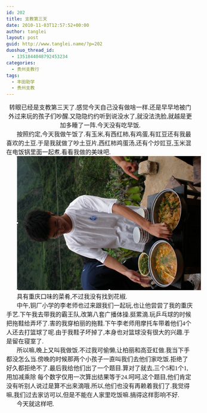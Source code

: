```yaml
---
id: 202
title: 支教第三天
date: 2010-11-03T12:57:52+00:00
author: tanglei
layout: post
guid: http://www.tanglei.name/?p=202
duoshuo_thread_id:
  - 1351844048792453234
categories:
  - 贵州支教行
tags:
  - 丰田助学
  - 贵州支教
---
```

<div id="blogDetailDiv" style="font-size: 16px;">
  <p class="MsoNormal" style="text-align: center; margin: 0cm 0cm 0pt;">
    <span style="font-family: 宋体; mso-ascii-font-family: 'Times New Roman'; mso-hansi-font-family: 'Times New Roman';">转眼已经是支教第三天了</span><span lang="EN-US"><span style="font-family: Times New Roman;">.</span></span><span style="font-family: 宋体; mso-ascii-font-family: 'Times New Roman'; mso-hansi-font-family: 'Times New Roman';">感觉今天自己没有做啥一样</span><span lang="EN-US"><span style="font-family: Times New Roman;">.</span></span><span style="font-family: 宋体; mso-ascii-font-family: 'Times New Roman'; mso-hansi-font-family: 'Times New Roman';">还是早早地被门外过来玩的孩子们吵醒</span><span lang="EN-US"><span style="font-family: Times New Roman;">.</span></span><span style="font-family: 宋体; mso-ascii-font-family: 'Times New Roman'; mso-hansi-font-family: 'Times New Roman';">又隐隐约约听到说没水了</span><span lang="EN-US"><span style="font-family: Times New Roman;">,</span></span><span style="font-family: 宋体; mso-ascii-font-family: 'Times New Roman'; mso-hansi-font-family: 'Times New Roman';">就没法洗脸</span><span lang="EN-US"><span style="font-family: Times New Roman;">,</span></span><span style="font-family: 宋体; mso-ascii-font-family: 'Times New Roman'; mso-hansi-font-family: 'Times New Roman';">就越是更加多睡了一阵</span><span lang="EN-US"><span style="font-family: Times New Roman;">.</span></span><span style="font-family: 宋体; mso-ascii-font-family: 'Times New Roman'; mso-hansi-font-family: 'Times New Roman';">今天没有吃早饭</span><span lang="EN-US"><span style="font-family: Times New Roman;">.</span></span>
  </p>
  
  <p class="MsoNormal" style="text-indent: 21pt; margin: 0cm 0cm 0pt;">
    <span style="font-family: 宋体; mso-ascii-font-family: 'Times New Roman'; mso-hansi-font-family: 'Times New Roman';">按照约定</span><span lang="EN-US"><span style="font-family: Times New Roman;">,</span></span><span style="font-family: 宋体; mso-ascii-font-family: 'Times New Roman'; mso-hansi-font-family: 'Times New Roman';">今天我做午饭了</span><span lang="EN-US"><span style="font-family: Times New Roman;">.</span></span><span style="font-family: 宋体; mso-ascii-font-family: 'Times New Roman'; mso-hansi-font-family: 'Times New Roman';">有玉米</span><span lang="EN-US"><span style="font-family: Times New Roman;">,</span></span><span style="font-family: 宋体; mso-ascii-font-family: 'Times New Roman'; mso-hansi-font-family: 'Times New Roman';">有西红柿</span><span lang="EN-US"><span style="font-family: Times New Roman;">,</span></span><span style="font-family: 宋体; mso-ascii-font-family: 'Times New Roman'; mso-hansi-font-family: 'Times New Roman';">有鸡蛋</span><span lang="EN-US"><span style="font-family: Times New Roman;">,</span></span><span style="font-family: 宋体; mso-ascii-font-family: 'Times New Roman'; mso-hansi-font-family: 'Times New Roman';">有豇豆还有我最喜欢的土豆</span><span lang="EN-US"><span style="font-family: Times New Roman;">.</span></span><span style="font-family: 宋体; mso-ascii-font-family: 'Times New Roman'; mso-hansi-font-family: 'Times New Roman';">于是我就做了吵土豆片</span><span lang="EN-US"><span style="font-family: Times New Roman;">,</span></span><span style="font-family: 宋体; mso-ascii-font-family: 'Times New Roman'; mso-hansi-font-family: 'Times New Roman';">西红柿鸡蛋汤</span><span lang="EN-US"><span style="font-family: Times New Roman;">,</span></span><span style="font-family: 宋体; mso-ascii-font-family: 'Times New Roman'; mso-hansi-font-family: 'Times New Roman';">还有个炒豇豆</span><span lang="EN-US"><span style="font-family: Times New Roman;">,</span></span><span style="font-family: 宋体; mso-ascii-font-family: 'Times New Roman'; mso-hansi-font-family: 'Times New Roman';">玉米混在电饭锅里面一起煮</span><span lang="EN-US"><span style="font-family: Times New Roman;">.</span></span><span style="font-family: 宋体; mso-ascii-font-family: 'Times New Roman'; mso-hansi-font-family: 'Times New Roman';">看看我做的美味吧</span><span lang="EN-US"><span style="font-family: Times New Roman;">.</span></span>
  </p>
  
  <p class="MsoNormal" style="text-indent: 21pt; margin: 0cm 0cm 0pt;">
    <span lang="EN-US"><a href="/wp-content/blogresources/volenteer-teaching-In-GuiZhou/3-1.png" target="_blank"><img src="/wp-content/blogresources/volenteer-teaching-In-GuiZhou/3-1.png" alt="图片"  /></a></span>
  </p>
  
  <p class="MsoNormal" style="text-indent: 21pt; margin: 0cm 0cm 0pt;">
    <span style="font-family: 宋体; mso-ascii-font-family: 'Times New Roman'; mso-hansi-font-family: 'Times New Roman';">具有重庆口味的菜肴</span><span lang="EN-US"><span style="font-family: Times New Roman;">,</span></span><span style="font-family: 宋体; mso-ascii-font-family: 'Times New Roman'; mso-hansi-font-family: 'Times New Roman';">不过我没有找到花椒</span><span lang="EN-US"><span style="font-family: Times New Roman;">.</span></span>
  </p>
  
  <p class="MsoNormal" style="text-indent: 21pt; margin: 0cm 0cm 0pt;">
    <span style="font-family: 宋体; mso-ascii-font-family: 'Times New Roman'; mso-hansi-font-family: 'Times New Roman';">中午</span><span lang="EN-US"><span style="font-family: Times New Roman;">,</span></span><span style="font-family: 宋体; mso-ascii-font-family: 'Times New Roman'; mso-hansi-font-family: 'Times New Roman';">铜厂小学的李老师也过来跟我们一起玩</span><span lang="EN-US"><span style="font-family: Times New Roman;">,</span></span><span style="font-family: 宋体; mso-ascii-font-family: 'Times New Roman'; mso-hansi-font-family: 'Times New Roman';">也让他尝尝了我的重庆手艺</span><span lang="EN-US"><span style="font-family: Times New Roman;">.</span></span><span style="font-family: 宋体; mso-ascii-font-family: 'Times New Roman'; mso-hansi-font-family: 'Times New Roman';">下午我去带我的霸王队</span><span lang="EN-US"><span style="font-family: Times New Roman;">,</span></span><span style="font-family: 宋体; mso-ascii-font-family: 'Times New Roman'; mso-hansi-font-family: 'Times New Roman';">改第八套广播体操</span><span lang="EN-US"><span style="font-family: Times New Roman;">.</span></span><span style="font-family: 宋体; mso-ascii-font-family: 'Times New Roman'; mso-hansi-font-family: 'Times New Roman';">挺累滴</span><span lang="EN-US"><span style="font-family: Times New Roman;">.</span></span><span style="font-family: 宋体; mso-ascii-font-family: 'Times New Roman'; mso-hansi-font-family: 'Times New Roman';">玩乒乓球的时候把拖鞋给弄坏了</span><span lang="EN-US"><span style="font-family: Times New Roman;">.</span></span><span style="font-family: 宋体; mso-ascii-font-family: 'Times New Roman'; mso-hansi-font-family: 'Times New Roman';">害的我穿柏丽的拖鞋</span><span lang="EN-US"><span style="font-family: Times New Roman;">.</span></span><span style="font-family: 宋体; mso-ascii-font-family: 'Times New Roman'; mso-hansi-font-family: 'Times New Roman';">下午李老师用摩托车带着他们</span><span lang="EN-US"><span style="font-family: Times New Roman;">4</span></span><span style="font-family: 宋体; mso-ascii-font-family: 'Times New Roman'; mso-hansi-font-family: 'Times New Roman';">个人还去打篮球了呢</span><span lang="EN-US"><span style="font-family: Times New Roman;">.</span></span><span style="font-family: 宋体; mso-ascii-font-family: 'Times New Roman'; mso-hansi-font-family: 'Times New Roman';">由于我鞋子坏掉了</span><span lang="EN-US"><span style="font-family: Times New Roman;">,</span></span><span style="font-family: 宋体; mso-ascii-font-family: 'Times New Roman'; mso-hansi-font-family: 'Times New Roman';">本身也对篮球没有很大的兴趣</span><span lang="EN-US"><span style="font-family: Times New Roman;">.</span></span><span style="font-family: 宋体; mso-ascii-font-family: 'Times New Roman'; mso-hansi-font-family: 'Times New Roman';">于是留在寝室了</span><span lang="EN-US"><span style="font-family: Times New Roman;">.</span></span>
  </p>
  
  <p class="MsoNormal" style="text-indent: 21pt; margin: 0cm 0cm 0pt;">
    <span style="font-family: 宋体; mso-ascii-font-family: 'Times New Roman'; mso-hansi-font-family: 'Times New Roman';">所以嘛</span><span lang="EN-US"><span style="font-family: Times New Roman;">,</span></span><span style="font-family: 宋体; mso-ascii-font-family: 'Times New Roman'; mso-hansi-font-family: 'Times New Roman';">晚上又叫我做饭</span><span lang="EN-US"><span style="font-family: Times New Roman;">.</span></span><span style="font-family: 宋体; mso-ascii-font-family: 'Times New Roman'; mso-hansi-font-family: 'Times New Roman';">不过我可偷懒</span><span lang="EN-US"><span style="font-family: Times New Roman;">,</span></span><span style="font-family: 宋体; mso-ascii-font-family: 'Times New Roman'; mso-hansi-font-family: 'Times New Roman';">让柏丽和高亚虹做</span><span lang="EN-US"><span style="font-family: Times New Roman;">.</span></span><span style="font-family: 宋体; mso-ascii-font-family: 'Times New Roman'; mso-hansi-font-family: 'Times New Roman';">我当下手都没怎么当</span><span lang="EN-US"><span style="font-family: Times New Roman;">.</span></span><span style="font-family: 宋体; mso-ascii-font-family: 'Times New Roman'; mso-hansi-font-family: 'Times New Roman';">傍晚的时候那两个小孩子一直叫我们去他们家吃饭</span><span lang="EN-US"><span style="font-family: Times New Roman;">.</span></span><span style="font-family: 宋体; mso-ascii-font-family: 'Times New Roman'; mso-hansi-font-family: 'Times New Roman';">拒绝了好久都拒绝不了</span><span lang="EN-US"><span style="font-family: Times New Roman;">.</span></span><span style="font-family: 宋体; mso-ascii-font-family: 'Times New Roman'; mso-hansi-font-family: 'Times New Roman';">最后我给他们出了一个题目</span><span lang="EN-US"><span style="font-family: Times New Roman;">.</span></span><span style="font-family: 宋体; mso-ascii-font-family: 'Times New Roman'; mso-hansi-font-family: 'Times New Roman';">算对了就去</span><span lang="EN-US"><span style="font-family: Times New Roman;">,</span></span><span style="font-family: 宋体; mso-ascii-font-family: 'Times New Roman'; mso-hansi-font-family: 'Times New Roman';">三个</span><span lang="EN-US"><span style="font-family: Times New Roman;">5</span></span><span style="font-family: 宋体; mso-ascii-font-family: 'Times New Roman'; mso-hansi-font-family: 'Times New Roman';">和</span><span lang="EN-US"><span style="font-family: Times New Roman;">1</span></span><span style="font-family: 宋体; mso-ascii-font-family: 'Times New Roman'; mso-hansi-font-family: 'Times New Roman';">个</span><span lang="EN-US"><span style="font-family: Times New Roman;">1,</span></span><span style="font-family: 宋体; mso-ascii-font-family: 'Times New Roman'; mso-hansi-font-family: 'Times New Roman';">用加减乘除</span><span style="font-family: Times New Roman;"> </span><span style="font-family: 宋体; mso-ascii-font-family: 'Times New Roman'; mso-hansi-font-family: 'Times New Roman';">每个数字仅用一次算出结果等于</span><span lang="EN-US"><span style="font-family: Times New Roman;">24.</span></span><span style="font-family: 宋体; mso-ascii-font-family: 'Times New Roman'; mso-hansi-font-family: 'Times New Roman';">呵呵</span><span lang="EN-US"><span style="font-family: Times New Roman;">,</span></span><span style="font-family: 宋体; mso-ascii-font-family: 'Times New Roman'; mso-hansi-font-family: 'Times New Roman';">这个题目</span><span lang="EN-US"><span style="font-family: Times New Roman;">,</span></span><span style="font-family: 宋体; mso-ascii-font-family: 'Times New Roman'; mso-hansi-font-family: 'Times New Roman';">他们肯定没有听别人说过是算不出来滴哦</span><span lang="EN-US"><span style="font-family: Times New Roman;">.</span></span><span style="font-family: 宋体; mso-ascii-font-family: 'Times New Roman'; mso-hansi-font-family: 'Times New Roman';">所以</span><span lang="EN-US"><span style="font-family: Times New Roman;">,</span></span><span style="font-family: 宋体; mso-ascii-font-family: 'Times New Roman'; mso-hansi-font-family: 'Times New Roman';">他们也没有再赖着我们了</span><span lang="EN-US"><span style="font-family: Times New Roman;">.</span></span><span style="font-family: 宋体; mso-ascii-font-family: 'Times New Roman'; mso-hansi-font-family: 'Times New Roman';">我觉得嘛</span><span lang="EN-US"><span style="font-family: Times New Roman;">,</span></span><span style="font-family: 宋体; mso-ascii-font-family: 'Times New Roman'; mso-hansi-font-family: 'Times New Roman';">我们过去家访可以</span><span lang="EN-US"><span style="font-family: Times New Roman;">,</span></span><span style="font-family: 宋体; mso-ascii-font-family: 'Times New Roman'; mso-hansi-font-family: 'Times New Roman';">但是不能在人家里吃饭嘛</span><span lang="EN-US"><span style="font-family: Times New Roman;">.</span></span><span style="font-family: 宋体; mso-ascii-font-family: 'Times New Roman'; mso-hansi-font-family: 'Times New Roman';">搞得这样影响不好</span><span lang="EN-US"><span style="font-family: Times New Roman;">.</span></span>
  </p>
  
  <p class="MsoNormal" style="text-indent: 21pt; margin: 0cm 0cm 0pt;">
    <span style="font-family: 宋体; mso-ascii-font-family: 'Times New Roman'; mso-hansi-font-family: 'Times New Roman';">今天就这样吧</span><span lang="EN-US"><span style="font-family: Times New Roman;">.</span></span>
  </p>
  
  <p class="MsoNormal" style="text-indent: 21pt; margin: 0cm 0cm 0pt;">
    </div>
